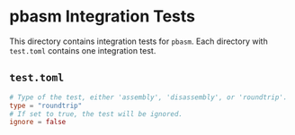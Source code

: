 # pbasm Integration Tests

This directory contains integration tests for `pbasm`.
Each directory with `test.toml` contains one integration test.

## `test.toml`

```toml
# Type of the test, either 'assembly', 'disassembly', or 'roundtrip'.
type = "roundtrip"
# If set to true, the test will be ignored.
ignore = false
```

